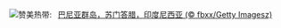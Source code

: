 ![](https://www.bing.com/th?id=OHR.BanyakIslands_ZH-CN6620304821_UHD.jpg&w=1000)赞美热带:&nbsp;&ensp;[巴尼亚群岛，苏门答腊，印度尼西亚 (© fbxx/Getty Imagesz)](https://www.bing.com/th?id=OHR.BanyakIslands_ZH-CN6620304821_UHD.jpg)
<br><br/>
